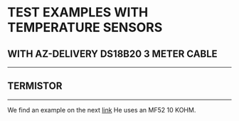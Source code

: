 # TEST EXAMPLES WITH TEMPERATURE SENSORS

## WITH AZ-DELIVERY DS18B20 3 METER CABLE
---


## TERMISTOR
---
We find an example on the next [link](https://www.luisllamas.es/medir-temperatura-con-arduino-y-termistor-mf52/)
He uses an MF52 10 KOHM.
		


